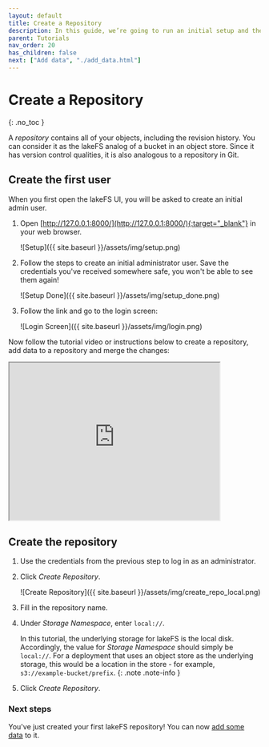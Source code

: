 ```yaml
---
layout: default
title: Create a Repository
description: In this guide, we’re going to run an initial setup and then create a new repository using lakeFS.
parent: Tutorials
nav_order: 20
has_children: false
next: ["Add data", "./add_data.html"]
---
```


# Create a Repository
{: .no_toc }

A _repository_ contains all of your objects, including the revision history.
You can consider it as the lakeFS analog of a bucket in an object store. Since it has version control qualities, it is also analogous to a repository in Git.

## Create the first user

When you first open the lakeFS UI, you will be asked to create an initial admin user.

1. Open [http://127.0.0.1:8000/](http://127.0.0.1:8000/){:target="_blank"} in your web browser.

   ![Setup]({{ site.baseurl }}/assets/img/setup.png)

1. Follow the steps to create an initial administrator user. Save the credentials you've received somewhere safe, you won't be able to see them again!

   ![Setup Done]({{ site.baseurl }}/assets/img/setup_done.png)

1. Follow the link and go to the login screen:

   ![Login Screen]({{ site.baseurl }}/assets/img/login.png)


Now follow the tutorial video or instructions below to create a repository, add data to a repository and merge the changes:
<iframe width="420" height="315" src="https://www.youtube.com/embed/TnbH9UwoiF8"></iframe>

## Create the repository 

1. Use the credentials from the previous step to log in as an administrator.

1. Click _Create Repository_.
    
   ![Create Repository]({{ site.baseurl }}/assets/img/create_repo_local.png)

1. Fill in the repository name.

1. Under _Storage Namespace_, enter `local://`.
 
   In this tutorial, the underlying storage for lakeFS is the local disk. Accordingly, the value for _Storage Namespace_ should simply be `local://`.
   For a deployment that uses an object store as the underlying storage, this would be a location in the store - for example, `s3://example-bucket/prefix`.
   {: .note .note-info }

1. Click _Create Repository_.

### Next steps

You've just created your first lakeFS repository! You can now [add some data](add_data.md) to it.
